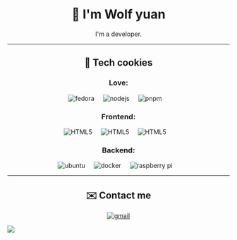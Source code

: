 <h1 align="center">👋 I'm Wolf yuan</h1>

<p align="center">
  I'm a developer.
</p>

<hr>

<h2 align="center">🍪 Tech cookies</h2>

<h3 align="center">Love:</h3>

<div align="center">
  <img src="https://img.shields.io/badge/Fedora-294172?style=for-the-badge&logo=fedora&logoColor=white" alt="fedora"> &nbsp; &nbsp;
  <img src="https://img.shields.io/badge/node.js-6DA55F?style=for-the-badge&logo=node.js&logoColor=white" alt="nodejs"> &nbsp; &nbsp;
  <img src="https://img.shields.io/badge/pnpm-%234a4a4a.svg?style=for-the-badge&logo=pnpm&logoColor=f69220" alt="pnpm"> &nbsp; &nbsp;
</div>

<h3 align="center">Frontend:</h3>

<div align="center">
  <img src="https://img.shields.io/badge/html5-%23E34F26.svg?style=for-the-badge&logo=html5&logoColor=white" alt="HTML5"> &nbsp; &nbsp;
  <img src="https://img.shields.io/badge/tailwindcss-%2338B2AC.svg?style=for-the-badge&logo=tailwind-css&logoColor=white" alt="HTML5"> &nbsp; &nbsp;
  <img src="https://img.shields.io/badge/bootstrap-%238511FA.svg?style=for-the-badge&logo=bootstrap&logoColor=white" alt="HTML5"> &nbsp; &nbsp;
</div>

<h3 align="center">Backend:</h3>

<div align="center">
  <img src="https://img.shields.io/badge/Ubuntu-E95420?style=for-the-badge&logo=ubuntu&logoColor=white" alt="ubuntu"> &nbsp; &nbsp;
  <img src="https://img.shields.io/badge/docker-%230db7ed.svg?style=for-the-badge&logo=docker&logoColor=white" alt="docker"> &nbsp; &nbsp;
  <img src="https://img.shields.io/badge/-Raspberry%20Pi-C51A4A?style=for-the-badge&logo=Raspberry-Pi" alt="raspberry pi"> &nbsp; &nbsp;
</div>

<hr>

<h2 align="center">✉️ Contact me</h2>

<div align="center">
  <a href="mailto:wolf@wolf-yuan.dev">
    <img src="https://img.shields.io/badge/Mail-D14836?style=for-the-badge&logo=gmail&logoColor=white" alt="gmail" />
  </a>
</div>

![](https://hit.yhype.me/github/profile?user_id=58245644)
